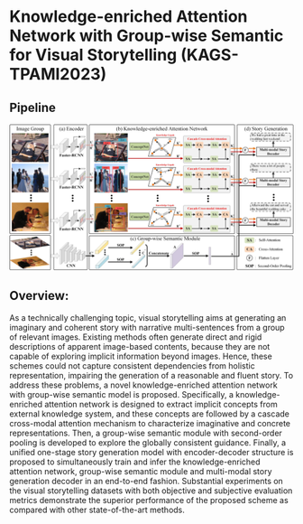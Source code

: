 # Knowledge-enriched Attention Network with Group-wise Semantic for Visual Storytelling (KAGS-TPAMI2023)
## Pipeline
![pipeline](https://github.com/Tongji-MIC-Lab/KAGS/blob/main/maps/fig1.jpg)
## Overview:
As a technically challenging topic, visual storytelling aims at generating an imaginary and coherent story with narrative multi-sentences from a group of relevant images. Existing methods often generate direct and rigid descriptions of apparent image-based contents, because they are not capable of exploring implicit information beyond images. Hence, these schemes could not capture consistent dependencies from holistic representation, impairing the generation of a reasonable and fluent story. To address these problems, a novel knowledge-enriched attention network with group-wise semantic model is proposed. Specifically, a knowledge-enriched attention network is designed to extract implicit concepts from external knowledge system, and these concepts are followed by a cascade cross-modal attention mechanism to characterize imaginative and concrete representations. Then, a group-wise semantic module with second-order pooling is developed to explore the globally consistent guidance. Finally, a unified one-stage story generation model with encoder-decoder structure is proposed to simultaneously train and infer the knowledge-enriched attention network, group-wise semantic module and multi-modal story generation decoder in an end-to-end fashion. Substantial experiments on the visual storytelling datasets with both objective and subjective evaluation metrics demonstrate the superior performance of the proposed scheme as compared with other state-of-the-art methods.
